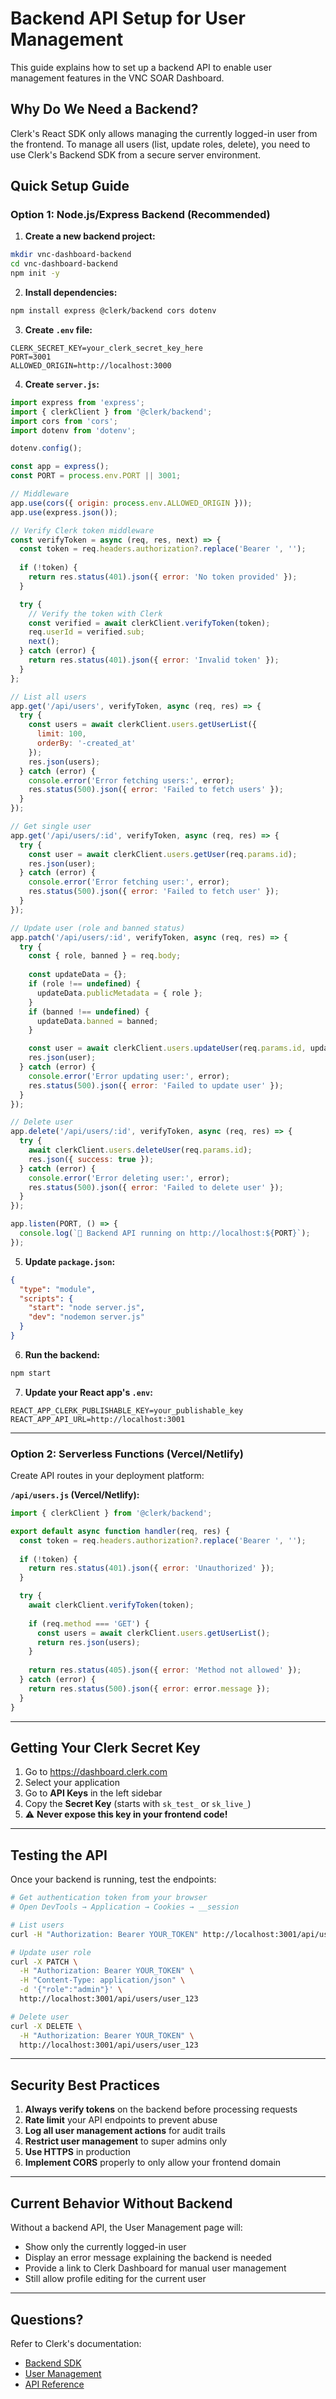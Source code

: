 # Backend API Setup for User Management

This guide explains how to set up a backend API to enable user management features in the VNC SOAR Dashboard.

## Why Do We Need a Backend?

Clerk's React SDK only allows managing the currently logged-in user from the frontend. To manage all users (list, update roles, delete), you need to use Clerk's Backend SDK from a secure server environment.

## Quick Setup Guide

### Option 1: Node.js/Express Backend (Recommended)

1. **Create a new backend project:**
```bash
mkdir vnc-dashboard-backend
cd vnc-dashboard-backend
npm init -y
```

2. **Install dependencies:**
```bash
npm install express @clerk/backend cors dotenv
```

3. **Create `.env` file:**
```env
CLERK_SECRET_KEY=your_clerk_secret_key_here
PORT=3001
ALLOWED_ORIGIN=http://localhost:3000
```

4. **Create `server.js`:**
```javascript
import express from 'express';
import { clerkClient } from '@clerk/backend';
import cors from 'cors';
import dotenv from 'dotenv';

dotenv.config();

const app = express();
const PORT = process.env.PORT || 3001;

// Middleware
app.use(cors({ origin: process.env.ALLOWED_ORIGIN }));
app.use(express.json());

// Verify Clerk token middleware
const verifyToken = async (req, res, next) => {
  const token = req.headers.authorization?.replace('Bearer ', '');
  
  if (!token) {
    return res.status(401).json({ error: 'No token provided' });
  }

  try {
    // Verify the token with Clerk
    const verified = await clerkClient.verifyToken(token);
    req.userId = verified.sub;
    next();
  } catch (error) {
    return res.status(401).json({ error: 'Invalid token' });
  }
};

// List all users
app.get('/api/users', verifyToken, async (req, res) => {
  try {
    const users = await clerkClient.users.getUserList({
      limit: 100,
      orderBy: '-created_at'
    });
    res.json(users);
  } catch (error) {
    console.error('Error fetching users:', error);
    res.status(500).json({ error: 'Failed to fetch users' });
  }
});

// Get single user
app.get('/api/users/:id', verifyToken, async (req, res) => {
  try {
    const user = await clerkClient.users.getUser(req.params.id);
    res.json(user);
  } catch (error) {
    console.error('Error fetching user:', error);
    res.status(500).json({ error: 'Failed to fetch user' });
  }
});

// Update user (role and banned status)
app.patch('/api/users/:id', verifyToken, async (req, res) => {
  try {
    const { role, banned } = req.body;
    
    const updateData = {};
    if (role !== undefined) {
      updateData.publicMetadata = { role };
    }
    if (banned !== undefined) {
      updateData.banned = banned;
    }

    const user = await clerkClient.users.updateUser(req.params.id, updateData);
    res.json(user);
  } catch (error) {
    console.error('Error updating user:', error);
    res.status(500).json({ error: 'Failed to update user' });
  }
});

// Delete user
app.delete('/api/users/:id', verifyToken, async (req, res) => {
  try {
    await clerkClient.users.deleteUser(req.params.id);
    res.json({ success: true });
  } catch (error) {
    console.error('Error deleting user:', error);
    res.status(500).json({ error: 'Failed to delete user' });
  }
});

app.listen(PORT, () => {
  console.log(`🚀 Backend API running on http://localhost:${PORT}`);
});
```

5. **Update `package.json`:**
```json
{
  "type": "module",
  "scripts": {
    "start": "node server.js",
    "dev": "nodemon server.js"
  }
}
```

6. **Run the backend:**
```bash
npm start
```

7. **Update your React app's `.env`:**
```env
REACT_APP_CLERK_PUBLISHABLE_KEY=your_publishable_key
REACT_APP_API_URL=http://localhost:3001
```

---

### Option 2: Serverless Functions (Vercel/Netlify)

Create API routes in your deployment platform:

**`/api/users.js` (Vercel/Netlify):**
```javascript
import { clerkClient } from '@clerk/backend';

export default async function handler(req, res) {
  const token = req.headers.authorization?.replace('Bearer ', '');
  
  if (!token) {
    return res.status(401).json({ error: 'Unauthorized' });
  }

  try {
    await clerkClient.verifyToken(token);
    
    if (req.method === 'GET') {
      const users = await clerkClient.users.getUserList();
      return res.json(users);
    }
    
    return res.status(405).json({ error: 'Method not allowed' });
  } catch (error) {
    return res.status(500).json({ error: error.message });
  }
}
```

---

## Getting Your Clerk Secret Key

1. Go to https://dashboard.clerk.com
2. Select your application
3. Go to **API Keys** in the left sidebar
4. Copy the **Secret Key** (starts with `sk_test_` or `sk_live_`)
5. ⚠️ **Never expose this key in your frontend code!**

---

## Testing the API

Once your backend is running, test the endpoints:

```bash
# Get authentication token from your browser
# Open DevTools → Application → Cookies → __session

# List users
curl -H "Authorization: Bearer YOUR_TOKEN" http://localhost:3001/api/users

# Update user role
curl -X PATCH \
  -H "Authorization: Bearer YOUR_TOKEN" \
  -H "Content-Type: application/json" \
  -d '{"role":"admin"}' \
  http://localhost:3001/api/users/user_123

# Delete user
curl -X DELETE \
  -H "Authorization: Bearer YOUR_TOKEN" \
  http://localhost:3001/api/users/user_123
```

---

## Security Best Practices

1. **Always verify tokens** on the backend before processing requests
2. **Rate limit** your API endpoints to prevent abuse
3. **Log all user management actions** for audit trails
4. **Restrict user management** to super admins only
5. **Use HTTPS** in production
6. **Implement CORS** properly to only allow your frontend domain

---

## Current Behavior Without Backend

Without a backend API, the User Management page will:
- Show only the currently logged-in user
- Display an error message explaining the backend is needed
- Provide a link to Clerk Dashboard for manual user management
- Still allow profile editing for the current user

---

## Questions?

Refer to Clerk's documentation:
- [Backend SDK](https://clerk.com/docs/references/backend/overview)
- [User Management](https://clerk.com/docs/users/overview)
- [API Reference](https://clerk.com/docs/reference/backend-api)
